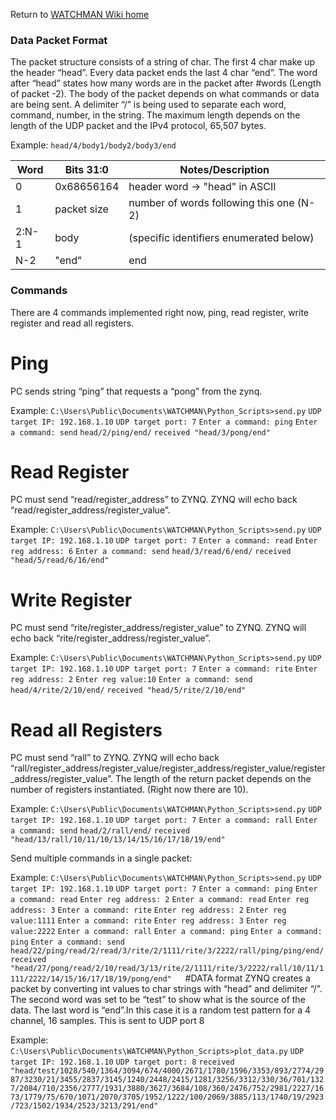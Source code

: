 Return to [WATCHMAN Wiki home](https://github.com/WMidlab/WATCHMAN/wiki)

### Data Packet Format

The packet structure consists of a string of char. The first 4 char make up the header “head”. Every data packet ends the last 4 char “end”. The word after “head” states how many words are in the packet after #words (Length of packet -2). The body of the packet depends on what commands or data are being sent. A delimiter “/” is being used to separate each word, command, number, in the string. The maximum length depends on the length of the UDP packet and the IPv4 protocol, 65,507 bytes.

Example: `head/4/body1/body2/body3/end`


|    Word      |    Bits 31:0       |  Notes/Description                                | 
|--------------|--------------------|---------------------------------------------------|
|    0         |    0x68656164      |    header word ->   "head" in ASCII               |  
|    1         |    packet size     |    number of words   following this one (N-2)     |
|    2:N-1     |    body            |    (specific identifiers   enumerated below)      |
|    N-2       |   "end"            |    end                                            |


### Commands

There are 4 commands implemented right now, ping, read register, write register and read all registers.

# Ping
PC sends string “ping” that requests a “pong” from the zynq. 

Example:
`C:\Users\Public\Documents\WATCHMAN\Python_Scripts>send.py`
`UDP target IP: 192.168.1.10`
`UDP target port: 7`
`Enter a command: ping`
`Enter a command: send`
`head/2/ping/end/`
`received "head/3/pong/end"`

# Read Register
PC must send “read/register_address” to ZYNQ. ZYNQ will echo back “read/register_address/register_value”.

Example:
`C:\Users\Public\Documents\WATCHMAN\Python_Scripts>send.py`
`UDP target IP: 192.168.1.10`
`UDP target port: 7`
`Enter a command: read`
`Enter reg address: 6`
`Enter a command: send`
`head/3/read/6/end/`
`received "head/5/read/6/16/end"`

# Write Register
PC must send “rite/register_address/register_value” to ZYNQ. ZYNQ will echo back “rite/register_address/register_value”.

Example:
`C:\Users\Public\Documents\WATCHMAN\Python_Scripts>send.py`
`UDP target IP: 192.168.1.10`
`UDP target port: 7`
`Enter a command: rite`
`Enter reg address: 2`
`Enter reg value:10`
`Enter a command: send`
`head/4/rite/2/10/end/`
`received "head/5/rite/2/10/end"`

# Read all Registers
PC must send “rall” to ZYNQ. ZYNQ will echo back “rall/register_address/register_value/register_address/register_value/register_address/register_value”.
The length of the return packet depends on the number of registers instantiated. (Right now there are 10).

Example:
`C:\Users\Public\Documents\WATCHMAN\Python_Scripts>send.py`
`UDP target IP: 192.168.1.10`
`UDP target port: 7`
`Enter a command: rall`
`Enter a command: send`
`head/2/rall/end/`
`received "head/13/rall/10/11/10/13/14/15/16/17/18/19/end"`

Send multiple commands in a single packet:

Example:
`C:\Users\Public\Documents\WATCHMAN\Python_Scripts>send.py`
`UDP target IP: 192.168.1.10`
`UDP target port: 7`
`Enter a command: ping`
`Enter a command: read`
`Enter reg address: 2`
`Enter a command: read`
`Enter reg address: 3`
`Enter a command: rite`
`Enter reg address: 2`
`Enter reg value:1111`
`Enter a command: rite`
`Enter reg address: 3`
`Enter reg value:2222`
`Enter a command: rall`
`Enter a command: ping`
`Enter a command: ping`
`Enter a command: send`
`head/22/ping/read/2/read/3/rite/2/1111/rite/3/2222/rall/ping/ping/end/`
`received "head/27/pong/read/2/10/read/3/13/rite/2/1111/rite/3/2222/rall/10/11/1111/2222/14/15/16/17/18/19/pong/end"`
 
#DATA format
ZYNQ creates a packet by converting int values to char strings with “head” and delimiter “/”. The second word was set to be “test” to show what is the source of the data. The last word is “end”.In this case it is a random test pattern for a 4 channel, 16 samples. This is sent to UDP port 8

Example:
`C:\Users\Public\Documents\WATCHMAN\Python_Scripts>plot_data.py`
`UDP target IP: 192.168.1.10`
`UDP target port: 8`
`received "head/test/1028/540/1364/3094/674/4000/2671/1780/1596/3353/893/2774/2987/3230/21/3455/2837/3145/1240/2448/2415/1281/3256/3312/330/36/701/1327/2084/710/2356/2777/1931/3880/3627/3684/108/360/2476/752/2981/2227/1673/1779/75/670/1071/2070/3705/1952/1222/100/2069/3885/113/1740/19/2923/723/1502/1934/2523/3213/291/end"`

